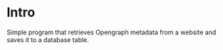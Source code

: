 # Intro

Simple program that retrieves Opengraph metadata from a website and saves it to a database table.
